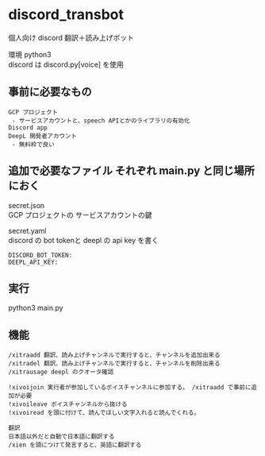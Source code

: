 # discord_transbot
個人向け discord 翻訳＋読み上げボット

環境 python3  
discord は discord.py[voice] を使用

## 事前に必要なもの
```
GCP プロジェクト
 - サービスアカウントと、speech APIとかのライブラリの有効化
Discord app
DeepL 開発者アカウント
 - 無料枠で良い
```

## 追加で必要なファイル それぞれ main.py と同じ場所におく
secret.json  
GCP プロジェクトの サービスアカウントの鍵

secret.yaml  
discord の bot tokenと deepl の api key を書く
```
DISCORD_BOT_TOKEN:
DEEPL_API_KEY: 
```
## 実行
python3 main.py
 
## 機能
```
/xitraadd 翻訳、読み上げチャンネルで実行すると、チャンネルを追加出来る  
/xitradel 翻訳、読み上げチャンネルで実行すると、チャンネルを削除出来る  
/xitrausage deepl のクオータ確認

!xivoijoin 実行者が参加しているボイスチャンネルに参加する。 /xitraadd で事前に追加が必要  
!xivoileave ボイスチャンネルから抜ける  
!xivoiread を頭に付けて、読んでほしい文字入れると読んでくれる。

翻訳
日本語以外だと自動で日本語に翻訳する
/xien を頭につけて発言すると、英語に翻訳する
```
